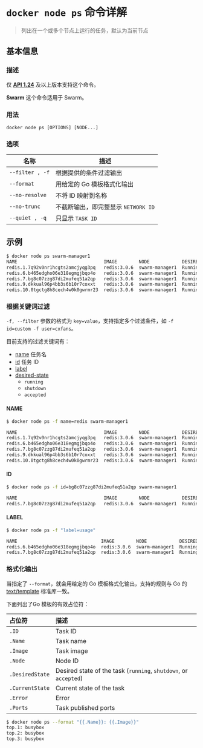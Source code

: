 # `docker node ps` 命令详解

> 列出在一个或多个节点上运行的任务，默认为当前节点

## 基本信息

### 描述

仅 [**API 1.24**](https://docs.docker.com/engine/api/v1.30/) 及以上版本支持这个命令。

**Swarm** 这个命令适用于 Swarm。

### 用法

```
docker node ps [OPTIONS] [NODE...]
```

### 选项

| 名称 | 描述 |
| ---- | ---- |
| `--filter , -f` | 根据提供的条件过滤输出 |
| `--format` | 用给定的 Go 模板格式化输出 |
| `--no-resolve` | 不将 ID 映射到名称 |
| `--no-trunc` | 不截断输出，即完整显示 `NETWORK ID` |
| `--quiet , -q` | 只显示 `TASK ID` |

## 示例

```bash
$ docker node ps swarm-manager1
NAME                                IMAGE        NODE            DESIRED STATE  CURRENT STATE
redis.1.7q92v0nr1hcgts2amcjyqg3pq   redis:3.0.6  swarm-manager1  Running        Running 5 hours
redis.6.b465edgho06e318egmgjbqo4o   redis:3.0.6  swarm-manager1  Running        Running 29 seconds
redis.7.bg8c07zzg87di2mufeq51a2qp   redis:3.0.6  swarm-manager1  Running        Running 5 seconds
redis.9.dkkual96p4bb3s6b10r7coxxt   redis:3.0.6  swarm-manager1  Running        Running 5 seconds
redis.10.0tgctg8h8cech4w0k0gwrmr23  redis:3.0.6  swarm-manager1  Running        Running 5 seconds
```

### 根据关键词过滤

`-f, --filter` 参数的格式为 `key=value`，支持指定多个过滤条件，如 `-f id=custom -f user=cxfans`。

目前支持的过滤关键词有：

- [name](#name) 任务名
- [id](#id) 任务 ID
- [label](#label)
- [desired-state](#desired-state)
    - `running`
    - `shutdown`
    - `accepted`

#### NAME

```bash
$ docker node ps -f name=redis swarm-manager1

NAME                                IMAGE        NODE            DESIRED STATE  CURRENT STATE
redis.1.7q92v0nr1hcgts2amcjyqg3pq   redis:3.0.6  swarm-manager1  Running        Running 5 hours
redis.6.b465edgho06e318egmgjbqo4o   redis:3.0.6  swarm-manager1  Running        Running 29 seconds
redis.7.bg8c07zzg87di2mufeq51a2qp   redis:3.0.6  swarm-manager1  Running        Running 5 seconds
redis.9.dkkual96p4bb3s6b10r7coxxt   redis:3.0.6  swarm-manager1  Running        Running 5 seconds
redis.10.0tgctg8h8cech4w0k0gwrmr23  redis:3.0.6  swarm-manager1  Running        Running 5 seconds
```

#### ID

```bash
$ docker node ps -f id=bg8c07zzg87di2mufeq51a2qp swarm-manager1

NAME                                IMAGE        NODE            DESIRED STATE  CURRENT STATE
redis.7.bg8c07zzg87di2mufeq51a2qp   redis:3.0.6  swarm-manager1  Running        Running 5 seconds
```

#### LABEL

```bash
$ docker node ps -f "label=usage"

NAME                               IMAGE        NODE            DESIRED STATE  CURRENT STATE
redis.6.b465edgho06e318egmgjbqo4o  redis:3.0.6  swarm-manager1  Running        Running 10 minutes
redis.7.bg8c07zzg87di2mufeq51a2qp  redis:3.0.6  swarm-manager1  Running        Running 9 minutes
```

### 格式化输出

当指定了 `--format`，就会用给定的 Go 模板格式化输出，支持的规则与 Go 的 [text/template](http://golang.org/pkg/text/template/) 标准库一致。

下面列出了Go 模板的有效占位符：

| 占位符 | 描述 |
| :-------------- | :-------------- |
| `.ID` | Task ID |
| `.Name` | Task name |
| `.Image` | Task image |
| `.Node` | Node ID |
| `.DesiredState` | Desired state of the task (`running`, `shutdown`, or `accepted`) |
| `.CurrentState` | Current state of the task |
| `.Error` | Error |
| `.Ports` | Task published ports |

```bash
$ docker node ps --format "{{.Name}}: {{.Image}}"
top.1: busybox
top.2: busybox
top.3: busybox
```
